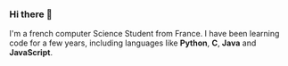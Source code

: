 ### Hi there 👋

I'm a french computer Science Student from France. I have been learning code for a few years, including languages like <b>Python</b>, <b>C</b>, <b>Java</b> and <b>JavaScript</b>.
<!--
**Leowenex/leowenex** is a ✨ _special_ ✨ repository because its `README.md` (this file) appears on your GitHub profile.

Here are some ideas to get you started:

- 🔭 I’m currently working on ...
- 🌱 I’m currently learning ...
- 👯 I’m looking to collaborate on ...
- 🤔 I’m looking for help with ...
- 💬 Ask me about ...
- 📫 How to reach me: ...
- 😄 Pronouns: ...
- ⚡ Fun fact: ...
-->
